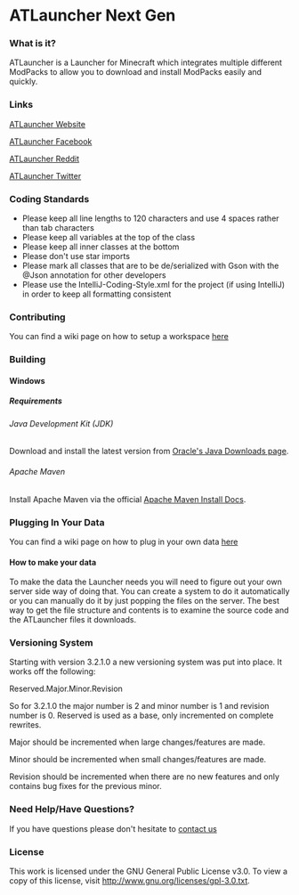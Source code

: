 ATLauncher Next Gen
====================================

### What is it?

ATLauncher is a Launcher for Minecraft which integrates multiple different ModPacks to allow you to download and install ModPacks easily and quickly.


### Links
[ATLauncher Website](http://www.atlauncher.com)

[ATLauncher Facebook](http://www.facebook.com/ATLauncher)

[ATLauncher Reddit](http://www.reddit.com/r/ATLauncher)

[ATLauncher Twitter](http://twitter.com/ATLauncher)


### Coding Standards

+ Please keep all line lengths to 120 characters and use 4 spaces rather than tab characters
+ Please keep all variables at the top of the class
+ Please keep all inner classes at the bottom
+ Please don't use star imports
+ Please mark all classes that are to be de/serialized with Gson with the @Json annotation for other developers
+ Please use the IntelliJ-Coding-Style.xml for the project (if using IntelliJ) in order to keep all formatting consistent

### Contributing
You can find a wiki page on how to setup a workspace [here](https://github.com/ATLauncher/ATLauncher-NextGen/wiki/Setting-Up-A-Workspace)

### Building

#### Windows

##### Requirements

###### Java Development Kit (JDK)

Download and install the latest version from [Oracle's Java Downloads page](http://www.oracle.com/technetwork/java/javase/downloads/jdk7-downloads-1880260.html).

###### Apache Maven

Install Apache Maven via the official [Apache Maven Install Docs](http://maven.apache.org/download.cgi#Installation).

### Plugging In Your Data
You can find a wiki page on how to plug in your own data [here](https://github.com/ATLauncher/ATLauncher-NextGen/wiki/Creating-a-DataProvider)

#### How to make your data

To make the data the Launcher needs you will need to figure out your own server side way of doing that. You can create a system to do it automatically or you can manually do it by just popping the files on the server. The best way to get the file structure and contents is to examine the source code and the ATLauncher files it downloads.

### Versioning System

Starting with version 3.2.1.0 a new versioning system was put into place. It works off the following:

Reserved.Major.Minor.Revision

So for 3.2.1.0 the major number is 2 and minor number is 1 and revision number is 0. Reserved is used as a base, only incremented on complete rewrites.

Major should be incremented when large changes/features are made.

Minor should be incremented when small changes/features are made.

Revision should be incremented when there are no new features and only contains bug fixes for the previous minor.

### Need Help/Have Questions?

If you have questions please don't hesitate to [contact us](http://www.atlauncher.com/contactus/)

### License

This work is licensed under the GNU General Public License v3.0. To view a copy of this license, visit http://www.gnu.org/licenses/gpl-3.0.txt.
